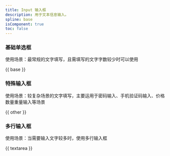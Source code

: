 ```yaml
---
title: Input 输入框
description: 用于文本信息输入。
spline: base
isComponent: true
toc: false
---
```


### 基础单选框

使用场景：最常规的文字填写，且需填写的文字字数较少时可以使用

{{ base }}

### 特殊输入框

使用场景：较复杂场景的文字填写，主要运用于密码输入、手机验证码输入、价格数量重量输入等场景

{{ other }}

### 多行输入框

使用场景：当需要输入文字较多时，使用多行输入框

{{ textarea }}
